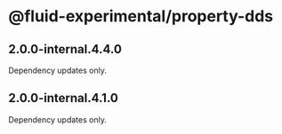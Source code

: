 # @fluid-experimental/property-dds

## 2.0.0-internal.4.4.0

Dependency updates only.

## 2.0.0-internal.4.1.0

Dependency updates only.
